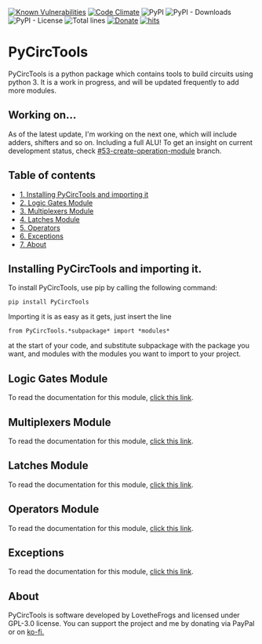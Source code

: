 [![Known Vulnerabilities](https://snyk.io/test/github/dwyl/hapi-auth-jwt2/badge.svg?targetFile=package.json)](https://snyk.io/test/github/LovetheFrogs/PyCircTools?targetFile=package.json)
[![Code Climate](https://codeclimate.com/github/dwyl/esta/badges/gpa.svg)](https://codeclimate.com/github/LovetheFrogs/PyCircTools)
![PyPI](https://img.shields.io/pypi/v/PyCircTools)
![PyPI - Downloads](https://img.shields.io/pypi/dm/PyCircTools?color=green&label=pip%20downloads)
![PyPI - License](https://img.shields.io/pypi/l/PyCircTools)
![Total lines](https://img.shields.io/tokei/lines/github.com/LovetheFrogs/PyCircTools?color=green&label=total%20lines)
[![Donate](https://img.shields.io/badge/Donate-PayPal-green.svg)](https://paypal.me/lovethefrogs?country.x=ES&locale.x=es_ES)
[![hits](https://hits.deltapapa.io/github/LovetheFrogs/PyCircTools.svg)](https://hits.deltapapa.io)

# PyCircTools

PyCircTools is a python package which contains tools to build circuits using python 3. It is a work in progress, and will be updated frequently to add more
modules. 

## Working on...

As of the latest update, I'm working on the next one, which will include adders, shifters and so on. Including a full ALU! To get an insight on current development status, check [#53-create-operation-module](https://github.com/LovetheFrogs/PyCircTools/tree/53-create-operation-modules) branch.

## Table of contents

- [1. Installing PyCircTools and importing it](#installing-CTools)
- [2. Logic Gates Module](#logic-gates)
- [3. Multiplexers Module](#multiplexer)
- [4. Latches Module](#latches)
- [5. Operators](#operators)
- [6. Exceptions](#exceptions) 
- [7. About](#about)

<a name="installing-CTools"></a>
## Installing PyCircTools and importing it.

To install PyCircTools, use pip by calling the following command:

```
pip install PyCircTools
```
Importing it is as easy as it gets, just insert the line 
```
from PyCircTools.*subpackage* import *modules*
``` 
at the start of your code, and substitute subpackage with the package you want, and modules with the modules you want to import to your project.

<a name="logic-gates"></a>
## Logic Gates Module

To read the documentation for this module, [click this link](https://github.com/LovetheFrogs/PyCircTools/tree/main/PyCircTools/LogicGates).

<a name="multiplexers"></a>
## Multiplexers Module

To read the documentation for this module, [click this link](https://github.com/LovetheFrogs/PyCircTools/tree/main/PyCircTools/Multiplexers).

<a name="latches"></a>
## Latches Module

To read the documentation for this module, [click this link](https://github.com/LovetheFrogs/PyCircTools/tree/main/PyCircTools/Latches).

<a name="operators"></a>
## Operators Module

To read the documentation for this module, [click this link](https://github.com/LovetheFrogs/PyCircTools/blob/main/PyCircTools/Operators).

<a name="exceptions"></a>
## Exceptions

To read the documentation for this module, [click this link](https://github.com/LovetheFrogs/PyCircTools/tree/main/PyCircTools/Exceptions).

<a name="about"></a>
## About

PyCircTools is software developed by LovetheFrogs and licensed under GPL-3.0 license. You can support the project and me by donating via PayPal or on [ko-fi.](https://ko-fi.com/E1E4DPZHG)
